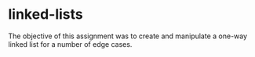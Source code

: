 # linked-lists
The objective of this assignment was to create and manipulate a one-way linked list for a number of edge cases.
